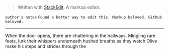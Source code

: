 


> Written with [StackEdit](https://stackedit.io/). A markup editor.

`author's notes` 
 `Found a better way to edit this. Markup beloved. Github beloved.`  
*** 
When the door opens, there are chattering in the hallways. 
Mingling rare feats, lurk their whispers underneath hushed breaths as they watch Olive make his steps and strides through the
<!--stackedit_data:
eyJoaXN0b3J5IjpbLTE0ODA0OTA4NTcsLTE0NzM4Njc5NCwyMT
I4Nzk3NDQ0XX0=
-->